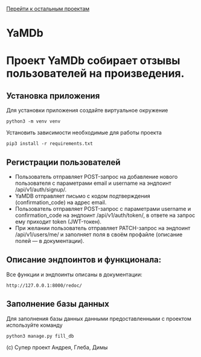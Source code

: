 [Перейти к остальным проектам](https://github.com/akchau/akchau/blob/main/README.md#проекты)

# YaMDb

# Проект YaMDb собирает отзывы пользователей на произведения. 

## Установка приложения

Для установки приложения создайте виртуальное окружение
```
python3 -m venv venv
```
Установить зависимости необходимые для работы проекта
```
pip3 install -r requirements.txt
```
## Регистрации пользователей
- Пользователь отправляет POST-запрос на добавление нового пользователя с параметрами email и username на эндпоинт /api/v1/auth/signup/.
- YaMDB отправляет письмо с кодом подтверждения (confirmation_code) на адрес email.
- Пользователь отправляет POST-запрос с параметрами username и confirmation_code на эндпоинт /api/v1/auth/token/, в ответе на запрос ему приходит token (JWT-токен).
- При желании пользователь отправляет PATCH-запрос на эндпоинт /api/v1/users/me/ и заполняет поля в своём профайле (описание полей — в документации).
## Описание эндпоинтов и функционала:

Все функции и эндпоинты описаны в документации:
```
http://127.0.0.1:8000/redoc/
```
## Заполнение базы данных

Для заполнения базы данных данными предоставленными с проектом используйте команду 
```
python3 manage.py fill_db
``` 
(с) Супер проект Андрея, Глеба, Димы

